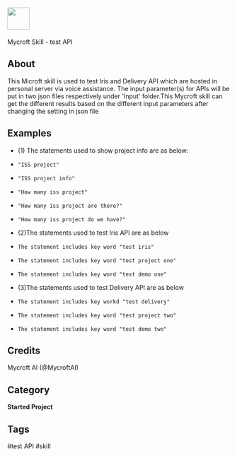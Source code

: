 # <img src='https://rawgithub.com/FortAwesome/Font-Awesome/master/svgs/solid/sun.svg' card_color='#FEE255' width='50' height='50' style='vertical-align:bottom'/>
Mycroft Skill - test API


## About 
This Microft skill is used to test Iris and Delivery API which are hosted in personal server via voice assistance. The input parameter(s) for APIs will be put in two json files respectively under 'Input' folder.This Mycroft skill can get the different results based on the different input parameters after changing the setting in json file


## Examples 
* (1) The statements used to show project info are as below:
*     "ISS project"
*     "ISS project info"
*     "How many iss project"
*     "How many iss project are there?"
*     "How many iss project do we have?"
* (2)The statements used to test Iris API are as below
*     The statement includes key word "test iris"
*     The statement includes key word "test project one"
*     The statement includes key word "test demo one"
* (3)The statements used to test Delivery API are as below
*     The statement includes key workd "test delivery"
*     The statement includes key word "test project two"
*     The statement includes key word "test demo two"


## Credits 
Mycroft AI (@MycroftAI)

## Category
**Started Project**

## Tags
#test API
#skill

